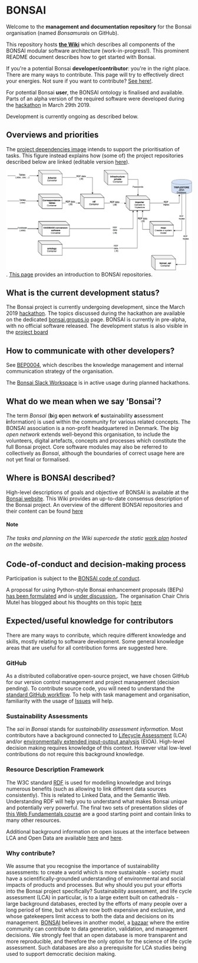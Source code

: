# BONSAI

Welcome to the **management and documentation repository** for the Bonsai organisation (named _Bonsamurais_ on GitHub).

This repository hosts **[the Wiki](https://github.com/BONSAMURAIS/bonsai/wiki)** which describes all components of the BONSAI modular software architecture (work-in-progress!). This prominent README document describes how to get started with Bonsai.

If you're a potential Bonsai **developer/contributor**: you're in the right place. There are many ways to contribute. This page will try to effectively direct your energies. Not sure if you want to contribute? [See here!](https://github.com/BONSAMURAIS/bonsai#why-contribute).

For potential Bonsai **user**, the BONSAI ontology is finalised and available. Parts of an alpha version of the required software were developed during the [hackathon](https://github.com/BONSAMURAIS/hackathon-2019) in March 29th 2019. 

Development is currently ongoing as described below.

## Overviews and priorities
The [project dependencies image](https://github.com/BONSAMURAIS/hackathon-2019/blob/master/project-dependencies.png) intends to support the prioritisation of tasks. This figure instead explains how (some of) the project repositories described below are linked (editable version [here](https://github.com/BONSAMURAIS/bonsai/blob/master/Bonsai_git_scheme.drawio)). 

![](https://github.com/BONSAMURAIS/bonsai/blob/master/Bonsai_git_scheme.png). [This page](https://github.com/BONSAMURAIS/bonsai/blob/master/repositories_overview.md) provides an introduction to BONSAI repositories.

## What is the current development status?
The Bonsai project is currently undergoing development, since the March 2019 [hackathon](https://github.com/BONSAMURAIS/hackathon-2019). The topics discussed during the hackathon are available on the dedicated [bonsai.groups.io](https://bonsai.groups.io/g/hackathon2019/topics?p=RecentPostDate%2FSticky,,,20,1,0,0) page. BONSAI is currently in pre-alpha, with no official software released. 
The development status is also visible in the [project board](https://github.com/orgs/BONSAMURAIS/projects/2)

## How to communicate with other developers?
See [BEP0004](https://github.com/BONSAMURAIS/enhancements/blob/bep4-communications/beps/0004-bonsai-communication-strategy.md), which describes the knowledge management and internal communication strategy of the organisation.

The [Bonsai Slack Workspace](https://bonsai-open.slack.com) is in active usage during planned hackathons.

## What do we mean when we say 'Bonsai'?
The term _Bonsai_ (**b**ig **o**pen **n**etwork **o**f **s**ustainability **a**ssessment **i**nformation) is used within the community for various related concepts. The BONSAI association is a non-profit headquartered in Denmark. The _big open network_ extends well-beyond this organisation, to include the volunteers, digital artefacts, concepts and processes which constitute the full Bonsai project. Core software modules may also be referred to collectively as _Bonsai_, although the boundaries of correct usage here are not yet final or formalised.

## Where is BONSAI described?
High-level descriptions of goals and objective of BONSAI is available at the [Bonsai website](https://bonsamurais.github.io/bonsai.uno/).
This Wiki provides an up-to-date consensus description of the Bonsai project. An overview of the different BONSAI repositories and their content can be found [here](https://github.com/BONSAMURAIS/bonsai/blob/master/repositories_overview.md)
#### Note
###### The tasks and planning on the Wiki supercede the static [work plan](https://bonsai.uno/strategy-work-plan/) hosted on the website.

## Code-of-conduct and decision-making process
Participation is subject to the [BONSAI code of conduct](https://github.com/BONSAMURAIS/.github/blob/master/CODE_OF_CONDUCT.md).

A proposal for using Python-style Bonsai enhancement proposals (BEPs) [has been formulated](https://github.com/BONSAMURAIS/enhancements/blob/master/beps/0002-bonsai-project-community-governance-structure.md) and is [under discussion.](https://bonsai.groups.io/g/main/topic/bep0002_proposal_open_for/30399914?p=,,,20,0,0,0::recentpostdate%2Fsticky,,,20,1,0,30399914). The organisation Chair Chris Mutel has blogged about his thoughts on this topic [here](https://chris.mutel.org/bonsai-governance.html)

## Expected/useful knowledge for contributors
There are many ways to conribute, which require different knowledge and skills, mostly relating to software development. Some general knowledge areas that are useful for all contribution forms are suggested here.

### GitHub
As a distributed collaborative open-source project, we have chosen GitHub for our version control management and project management (decision pending). To contribute source code, you will need to understand the [standard GitHub workflow](https://guides.github.com/introduction/flow/). To help with task management and organisation, familiarity with the usage of [Issues](https://guides.github.com/features/issues/) will help.

### Sustainability Assessments 
The _sai_ in _Bonsai_ stands for _sustainability assessment information_. Most contributors have a background connected to [Lifecycle Assessment](https://en.wikipedia.org/wiki/Life-cycle_assessment) (LCA) and/or [environmentally extended input-output analysis](https://en.wikipedia.org/wiki/Environmentally_extended_input-output_analysis) (EIOA). High-level decision making requires knowledge of this context. However vital low-level contributions do not require this background knowledge.

### Resource Description Framework
The W3C standard [RDF](https://en.wikipedia.org/wiki/Resource_Description_Framework) is used for modelling knowledge and brings numerous benefits (such as allowing to link different data sources consistently). This is related to Linked Data, and the Semantic Web. Understanding RDF will help you to understand what makes Bonsai unique and potentially very powerful. The final two sets of presentation slides of [this Web Fundamentals course](https://rubenverborgh.github.io/WebFundamentals/semantic-web/) are a good starting point and contain links to many other resources. 

Additional background information on open issues at the interface between LCA and Open Data are available [here](https://chris.mutel.org/next-steps.html#id2) and [here](https://lca-net.com/blog/next-step-open-lca-data/).

### Why contribute?
We assume that you recognise the importance of sustainability assessments: to create a world which is more sustainable - society must have a scientifically-grounded understanding of environmental and social impacts of products and processes. But why should you put your efforts into the Bonsai project specifically? 
Sustainability assessment, and life cycle assessment (LCA) in particular, is to a large extent built on cathedrals - large background databases, erected by the efforts of many people over a long period of time, but which are now both expensive and exclusive, and whose gatekeepers limit access to both the data and decisions on its management. [BONSAI](https://bonsai.uno/) believes in another model, a [bazaar](https://en.wikipedia.org/wiki/The_Cathedral_and_the_Bazaar) where the entire community can contribute to data generation, validation, and management decisions. We strongly feel that an open database is more transparent and more reproducible, and therefore the only option for the science of life cycle assessment. Such databases are also a prerequisite for LCA studies being used to support democratic decision making.
